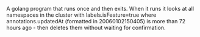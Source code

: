 A golang program that runs once and then exits. When it runs it looks at all namespaces in the cluster with labels.isFeature=true where annotations.updatedAt (formatted in 20060102150405) is more than 72 hours ago - then deletes them without waiting for confirmation.
